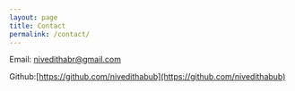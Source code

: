 ```yaml
---
layout: page
title: Contact
permalink: /contact/
---
```


Email: nivedithabr@gmail.com

Github:[https://github.com/nivedithabub](https://github.com/nivedithabub)




[jekyll-organization]: https://github.com/jekyll
